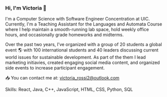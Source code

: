 ### Hi, I'm Victoria 👋

I'm a Computer Science with Software Engineer Concentration at UIC. Currently, I'm a Teaching Assistant for the Languages and Automata Course where I help maintain a smooth-running lab space, hold weekly office hours, and occasionally grade homeworks and midterms. 

Over the past two years, I’ve organized with a group of 20 students a global event 🌎 with 100 international students and 40 leaders discussing current world issues for sustainable development. As part of the them I lead marketing initiavies, created engaging social media content, and organized side events to increase participant engagement. 

📥 You can contact me at: victoria_rossi2@outlook.com

Skills: React, Java, C++, JavaScript, HTML, CSS, Python, SQL
